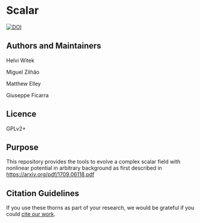 # Scalar

[![DOI](https://zenodo.org/badge/DOI/10.5281/zenodo.3565475.svg)](https://doi.org/10.5281/zenodo.3565475)


## Authors and Maintainers

Helvi Witek

Miguel Zilhão

Matthew Elley

Giuseppe Ficarra


## Licence

GPLv2+


## Purpose

This repository provides the tools to evolve a complex scalar field with nonlinear potential in arbitrary background as first described in <https://arxiv.org/pdf/1709.06118.pdf>



## Citation Guidelines

If you use these thorns as part of your research, we would be grateful if you
could [cite our work](https://bitbucket.org/canuda/scalar/src/master/manifest/canuda_scalar.bib).
